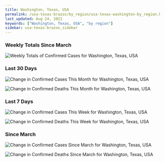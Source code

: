 ```yaml
---
title: Washington, Texas, USA
permalink: /usa-texas-brazos/by_region/usa-texas-washington-by_region.html
last_updated: Aug 24, 2021
keywords: ["Washington, Texas, USA", "by region"]
sidebar: usa-texas-brazos_sidebar
---
```


<h3>Weekly Totals Since March</h3>

![Weekly Totals of Confirmed Cases for Washington, Texas, USA](/covid_tracker/images/graphs/usa-texas-washington-weekly_totals_graph.png)

<h3>Last 30 Days</h3>

![Change in Confirmed Cases This Month for Washington, Texas, USA](/covid_tracker/images/graphs/usa-texas-washington-delta_confirmed-30_days_graph.png)

![Change in Confirmed Deaths This Month for Washington, Texas, USA](/covid_tracker/images/graphs/usa-texas-washington-delta_deaths-30_days_graph.png)

<h3>Last 7 Days</h3>

![Change in Confirmed Cases This Week for Washington, Texas, USA](/covid_tracker/images/graphs/usa-texas-washington-delta_confirmed-7_days_graph.png)

![Change in Confirmed Deaths This Week for Washington, Texas, USA](/covid_tracker/images/graphs/usa-texas-washington-delta_deaths-7_days_graph.png)

<h3>Since March</h3>

![Change in Confirmed Cases Since March for Washington, Texas, USA](/covid_tracker/images/graphs/usa-texas-washington-delta_confirmed-since_march_graph.png)

![Change in Confirmed Deaths Since March for Washington, Texas, USA](/covid_tracker/images/graphs/usa-texas-washington-delta_deaths-since_march_graph.png)
